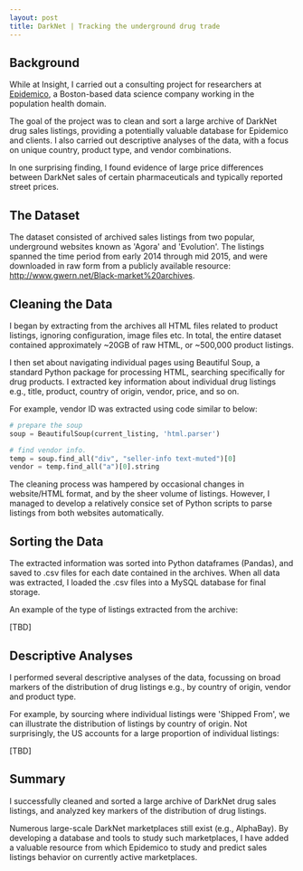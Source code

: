 ```yaml
---
layout: post
title: DarkNet | Tracking the underground drug trade
---
```


## Background

While at Insight, I carried out a consulting project for researchers at [Epidemico](http://www.epidemico.com), a Boston-based data science company working in the population health domain. 

The goal of the project was to clean and sort a large archive of DarkNet drug sales listings, providing a potentially valuable database for Epidemico and clients. I also carried out descriptive analyses of the data, with a focus on unique country, product type, and vendor combinations. 

In one surprising finding, I found evidence of large price differences between DarkNet sales of certain pharmaceuticals and typically reported street prices.

## The Dataset

The dataset consisted of archived sales listings from two popular, underground websites known as 'Agora' and 'Evolution'. The listings spanned the time period from early 2014 through mid 2015, and were downloaded in raw form from a publicly available resource: <http://www.gwern.net/Black-market%20archives>.

## Cleaning the Data

I began by extracting from the archives all HTML files related to product listings, ignoring configuration, image files etc. In total, the entire dataset contained approximately ~20GB of raw HTML, or ~500,000 product listings.

I then set about navigating individual pages using Beautiful Soup, a standard Python package for processing HTML, searching specifically for drug products. I extracted key information about individual drug listings e.g., title, product, country of origin, vendor, price, and so on. 

For example, vendor ID was extracted using code similar to below:

```python
# prepare the soup
soup = BeautifulSoup(current_listing, 'html.parser')

# find vendor info.
temp = soup.find_all("div", "seller-info text-muted")[0]
vendor = temp.find_all("a")[0].string
```

The cleaning process was hampered by occasional changes in website/HTML format, and by the sheer volume of listings. However, I managed to develop a relatively consice set of Python scripts to parse listings from both websites automatically.

## Sorting the Data

The extracted information was sorted into Python dataframes (Pandas), and saved to .csv files for each date contained in the archives. When all data was extracted, I loaded the .csv files into a MySQL database for final storage.

An example of the type of listings extracted from the archive:

[TBD]

## Descriptive Analyses

I performed several descriptive analyses of the data, focussing on broad markers of the distribution of drug listings e.g., by country of origin, vendor and product type.

For example, by sourcing where individual listings were 'Shipped From', we can illustrate the distribution of listings by country of origin. Not surprisingly, the US accounts for a large proportion of individual listings:

[TBD]

## Summary
I successfully cleaned and sorted a large archive of DarkNet drug sales listings, and analyzed key markers of the distribution of drug listings. 

Numerous large-scale DarkNet marketplaces still exist (e.g., AlphaBay). By developing a database and tools to study such marketplaces, I have added a valuable resource from which Epidemico to study and predict sales listings behavior on currently active marketplaces.
<!--more-->
